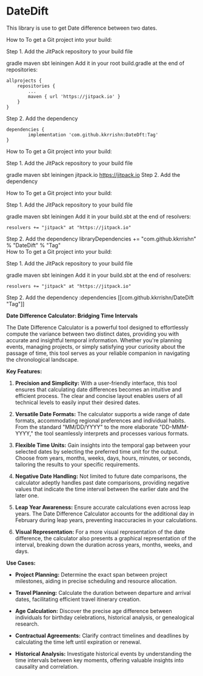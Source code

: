 # DateDift
This library is use to get Date difference between two dates. 

How to
To get a Git project into your build:

Step 1. Add the JitPack repository to your build file

gradle
maven
sbt
leiningen
Add it in your root build.gradle at the end of repositories:

	allprojects {
		repositories {
			...
			maven { url 'https://jitpack.io' }
		}
	}
Step 2. Add the dependency

	dependencies {
	        implementation 'com.github.kkrrishn:DateDft:Tag'
	}



 How to
To get a Git project into your build:

Step 1. Add the JitPack repository to your build file

gradle
maven
sbt
leiningen
	<repositories>
		<repository>
		    <id>jitpack.io</id>
		    <url>https://jitpack.io</url>
		</repository>
	</repositories>
Step 2. Add the dependency

How to
To get a Git project into your build:

Step 1. Add the JitPack repository to your build file

gradle
maven
sbt
leiningen
Add it in your build.sbt at the end of resolvers:

 
    resolvers += "jitpack" at "https://jitpack.io"
        
    
Step 2. Add the dependency
libraryDependencies += "com.github.kkrrishn" % "DateDift" % "Tag"	
How to
To get a Git project into your build:

Step 1. Add the JitPack repository to your build file

gradle
maven
sbt
leiningen
Add it in your build.sbt at the end of resolvers:

 
    resolvers += "jitpack" at "https://jitpack.io"
        
    
Step 2. Add the dependency
	:dependencies [[com.github.kkrrishn/DateDift "Tag"]]	



**Date Difference Calculator: Bridging Time Intervals**

The Date Difference Calculator is a powerful tool designed to effortlessly compute the variance between two distinct dates, providing you with accurate and insightful temporal information. Whether you're planning events, managing projects, or simply satisfying your curiosity about the passage of time, this tool serves as your reliable companion in navigating the chronological landscape.

**Key Features:**

1. **Precision and Simplicity:** With a user-friendly interface, this tool ensures that calculating date differences becomes an intuitive and efficient process. The clear and concise layout enables users of all technical levels to easily input their desired dates.

2. **Versatile Date Formats:** The calculator supports a wide range of date formats, accommodating regional preferences and individual habits. From the standard "MM/DD/YYYY" to the more elaborate "DD-MMM-YYYY," the tool seamlessly interprets and processes various formats.

3. **Flexible Time Units:** Gain insights into the temporal gap between your selected dates by selecting the preferred time unit for the output. Choose from years, months, weeks, days, hours, minutes, or seconds, tailoring the results to your specific requirements.

4. **Negative Date Handling:** Not limited to future date comparisons, the calculator adeptly handles past date comparisons, providing negative values that indicate the time interval between the earlier date and the later one.

5. **Leap Year Awareness:** Ensure accurate calculations even across leap years. The Date Difference Calculator accounts for the additional day in February during leap years, preventing inaccuracies in your calculations.

6. **Visual Representation:** For a more visual representation of the date difference, the calculator also presents a graphical representation of the interval, breaking down the duration across years, months, weeks, and days.

**Use Cases:**

- **Project Planning:** Determine the exact span between project milestones, aiding in precise scheduling and resource allocation.

- **Travel Planning:** Calculate the duration between departure and arrival dates, facilitating efficient travel itinerary creation.

- **Age Calculation:** Discover the precise age difference between individuals for birthday celebrations, historical analysis, or genealogical research.

- **Contractual Agreements:** Clarify contract timelines and deadlines by calculating the time left until expiration or renewal.

- **Historical Analysis:** Investigate historical events by understanding the time intervals between key moments, offering valuable insights into causality and correlation.
